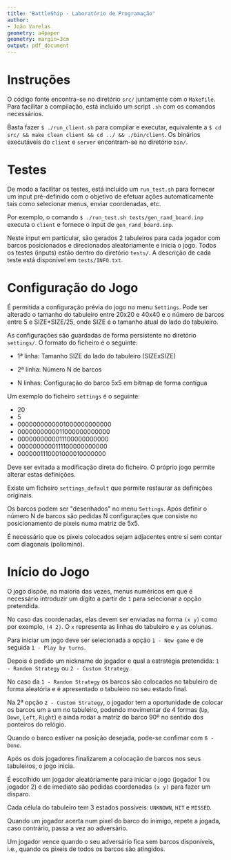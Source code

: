 ```yaml
---
title: "BattleShip - Laboratório de Programação"
author:
- João Varelas
geometry: a4paper
geometry: margin=3cm
output: pdf_document
---
```



# Instruções

O código fonte encontra-se no diretório `src/` juntamente com o `Makefile`. 
Para facilitar a compilação, está incluido um script `.sh` com os comandos necessários.

Basta fazer `$ ./run_client.sh` para compilar e executar, equivalente a 
`$ cd src/ && make clean client && cd ../ && ./bin/client`.
Os binários executáveis do `client` e `server` encontram-se no diretório `bin/`.


# Testes

De modo a facilitar os testes, está incluido um `run_test.sh` para fornecer um input
pré-definido com o objetivo de efetuar ações automaticamente tais como selecionar
menus, enviar coordenadas, etc.

Por exemplo, o comando `$ ./run_test.sh tests/gen_rand_board.inp` executa o `client`
e fornece o input de `gen_rand_board.inp`.

Neste input em particular, são gerados 2 tabuleiros para cada jogador com barcos 
posicionados e direcionados aleatóriamente e inicia o jogo.
Todos os testes (inputs) estão dentro do diretório `tests/`.
A descrição de cada teste está disponível em `tests/INFO.txt`.


# Configuração do Jogo

É permitida a configuração prévia do jogo no menu `Settings`.
Pode ser alterado o tamanho do tabuleiro entre 20x20 e 40x40 e o número de barcos 
entre 5 e SIZE*SIZE/25, onde SIZE é o tamanho atual do lado do tabuleiro.

As configurações são guardadas de forma persistente no diretório `settings/`.
O formato do ficheiro é o seguinte:

- 1ª linha: Tamanho SIZE do lado do tabuleiro (SIZExSIZE)

- 2ª linha: Número N de barcos

- N linhas: Configuração do barco 5x5 em bitmap de forma contígua

Um exemplo do ficheiro `settings` é o seguinte:

- 20
- 5
- 0000000000001000000000000
- 0000000000011000000000000
- 0000000000011100000000000
- 0000000000111100000000000
- 0000001110001000010000000



Deve ser evitada a modificação direta do ficheiro. O próprio jogo permite alterar estas 
definições.

Existe um ficheiro `settings_default` que permite restaurar as definições originais.

Os barcos podem ser "desenhados" no menu `Settings`. Após definir o número N de barcos
são pedidas N configurações que consiste no posicionamento de pixeis numa matriz de
5x5.

É necessário que os pixeis colocados sejam adjacentes entre si sem contar com diagonais
(poliominó).



# Início do Jogo

O jogo dispõe, na maioria das vezes, menus numéricos em que é necessário introduzir um dígito
a partir de `1` para selecionar a opção pretendida.

No caso das coordenadas, elas devem ser enviadas na forma `(x y)` como por exemplo, `(4 2)`.
O `x` representa as linhas do tabuleiro e `y` as colunas.

Para iniciar um jogo deve ser selecionada a opção `1 - New game` e de seguida `1 - Play by turns`.

Depois é pedido um nickname do jogador e qual a estratégia pretendida: `1 - Random Strategy`
ou `2 - Custom Strategy`.

No caso da `1 - Random Strategy` os barcos são colocados no tabuleiro de forma aleatória e é 
apresentado o tabuleiro no seu estado final.

Na 2ª opção `2 - Custom Strategy`, o jogador tem a oportunidade de colocar os barcos 
um a um no tabuleiro, podendo movimentar de 4 formas (`Up`, `Down`, `Left`, `Right`) 
e ainda rodar a matriz do barco 90º no sentido dos ponteiros do relógio.

Quando o barco estiver na posição desejada, pode-se confimar com `6 - Done`.


Após os dois jogadores finalizarem a colocação de barcos nos seus tabuleiros, o jogo
inicia.

É escolhido um jogador aleatóriamente para iniciar o jogo (jogador 1 ou jogador 2)
e de imediato são pedidas coordenadas `(x y)` para fazer um disparo.

Cada célula do tabuleiro tem 3 estados possíveis: `UNKNOWN`, `HIT` e `MISSED`.

Quando um jogador acerta num pixel do barco do inimigo, repete a jogada, caso contrário,
passa a vez ao adversário.

Um jogador vence quando o seu adversário fica sem barcos disponíveis,
i.e., quando os pixeis de todos os barcos são atingidos.
